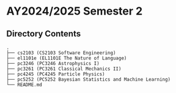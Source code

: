 # AY2024/2025 Semester 2

## Directory Contents

```text
.
├── cs2103 (CS2103 Software Engineering)
├── el1101e (EL1101E The Nature of Language)
├── pc3246 (PC3246 Astrophysics I)
├── pc3261 (PC3261 Classical Mechanics II)
├── pc4245 (PC4245 Particle Physics)
├── pc5252 (PC5252 Bayesian Statistics and Machine Learning)
└── README.md
```

